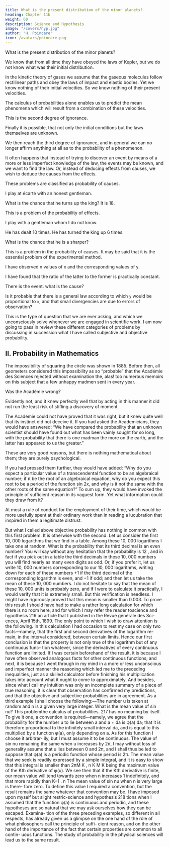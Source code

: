 ```yaml
---
title: What is the present distribution of the minor planets?
heading: Chapter 11b
weight: 60
description: Science and Hypothesis
image: "/covers/hyp.jpg"
author: "H. Poincare"
icon: /avatars/poincare.png
---
```




What is the present distribution of the minor planets? 

We know that from all time they have obeyed the laws of Kepler, but we do not know what was their
initial distribution. 

In the kinetic theory of gases we assume that the gaseous molecules follow rectilinear paths and obey the laws of impact and elastic bodies. Yet we know nothing of their initial velocities. So we know nothing of their present velocities. 

The calculus of probabilities alone enables us to predict the mean phenomena which will result from a combination of these velocities. 

This is the second degree of ignorance. 

Finally it is possible, that not only the initial conditions but the laws themselves are unknown. 

We then reach the third degree of ignorance, and in general we can no longer affirm anything at all as to the probability of a phenomenon. 

It often happens that instead of trying to discover an event by means of a more or less imperfect knowledge of the law, the events may be known, and we want to find the law. Or, instead of deducing effects from causes, we wish to deduce the causes from the effects. 

These problems are classified as probability of causes.

<!-- , and are the most interesting of all from their scientific applica-
tions. --> 

I play at écarté with an honest gentleman. 

What is the chance that he turns up the king? It is 18. 

This is a problem of the probability of effects. 

I play with a gentleman whom I do not know.

He has dealt 10 times. He has turned the king up 6 times. 

What is the chance that he is a sharper? 

This is a problem in the probability of causes. It may be said that it is the essential problem of the experimental method. 

I have observed n values of x and the corresponding values of y. 

I have found that the ratio of the latter to the former is practically constant. 

There is the event. what is the cause? 

Is it probable that there is a general law according to which `y` would be proportional to `x`, and that small divergencies are due to errors of observation? 

This is the type of question that we are ever asking, and which we unconsciously solve whenever we are engaged in scientific
work. I am now going to pass in review these different categories of problems by discussing in succession what I
have called subjective and objective probability.

## II. Probability in Mathematics

The impossibility of squaring the circle was shown in 1885. Before then, all geometers considered this impossibility as so “probable” that the Académie des Sciences rejected without examination the, alas! too numerous memoirs on this subject that a few unhappy madmen sent in every year.

Was the Académie wrong? 

Evidently not, and it knew perfectly well that by acting in this manner it did not run the least risk of stifling a discovery of moment.

The Académie could not have proved that it was right, but it knew quite well that its instinct did not deceive
it. If you had asked the Academicians, they would have answered: “We have compared the probability that an
unknown scientist should have found out what has been vainly sought for so long, with the probability that there
is one madman the more on the earth, and the latter
has appeared to us the greater.” 

These are very good reasons, but there is nothing mathematical about them; they are purely psychological. 

If you had pressed them further, they would have added: “Why do you expect a particular value of a transcendental function to be an algebraical number; if π be the root of an algebraical equation, why do you expect this root to be a period
of the function sin 2x, and why is it not the same with the other roots of the same equation?” To sum up, they
would have invoked the principle of sufficient reason in its vaguest form. Yet what information could they draw
from it? 

At most a rule of conduct for the employment of their time, which would be more usefully spent at their ordinary work than in reading a lucubration that inspired in them a legitimate distrust. 

But what I called above objective probability has nothing in common with
this first problem. It is otherwise with the second. Let
us consider the first 10, 000 logarithms that we find in
a table. Among these 10, 000 logarithms I take one at
random. What is the probability that its third decimal
is an even number? You will say without any hesitation
that the probability is 12 , and in fact if you pick out in
a table the third decimals in these 10, 000 numbers you
will find nearly as many even digits as odd. Or, if you
prefer it, let us write 10, 000 numbers corresponding to
our 10, 000 logarithms, writing down for each of these
numbers +1 if the third decimal of the corresponding
logarithm is even, and −1 if odd; and then let us take
the mean of these 10, 000 numbers. I do not hesitate
to say that the mean of these 10, 000 units is probably
zero, and if I were to calculate it practically, I would
verify that it is extremely small. But this verification is
needless. I might have rigorously proved that this mean
is smaller than 0.003. To prove this result I should have
had to make a rather long calculation for which there is
no room here, and for which I may refer the reader toscience and hypothesis
216
an article that I published in the Revue générale des Sci-
ences, April 15th, 1899. The only point to which I wish
to draw attention is the following. In this calculation I
had occasion to rest my case on only two facts—namely,
that the first and second derivatives of the logarithm re-
main, in the interval considered, between certain limits.
Hence our first conclusion is that the property is not
only true of the logarithm but of any continuous func-
tion whatever, since the derivatives of every continuous
function are limited. If I was certain beforehand of the
result, it is because I have often observed analogous facts
for other continuous functions; and next, it is because I
went through in my mind in a more or less unconscious
and imperfect manner the reasoning which led me to
the preceding inequalities, just as a skilled calculator
before finishing his multiplication takes into account
what it ought to come to approximately. And besides,
since what I call my intuition was only an incomplete
summary of a piece of true reasoning, it is clear that
observation has confirmed my predictions, and that the
objective and subjective probabilities are in agreement.
As a third example I shall choose the following:—The
number u is taken at random and n is a given very large
integer. What is the mean value of sin nu? This problemthe calculus of probabilities.
217
has no meaning by itself. To give it one, a convention is
required—namely, we agree that the probability for the
number u to lie between a and a + da is φ(a) da; that it is
therefore proportional to the infinitely small interval da,
and is equal to this multiplied by a function φ(a), only
depending on a. As for this function I choose it arbitrar-
ily, but I must assume it to be continuous. The value
of sin nu remaining the same when u increases by 2π, I
may without loss of generality assume that u lies between
0 and 2π, and I shall thus be led to suppose that φ(a) is
a periodic function whose period is 2π. The mean value
that we seek is readily expressed by a simple integral,
and it is easy to show that this integral is smaller than
2πM K
,
n K
M K being the maximum value of the Kth derivative
of φ(u). We see then that if the Kth derivative is finite,
our mean value will tend towards zero when n increases
1
indefinitely, and that more rapidly than K+1 .
n
The mean value of sin nu when n is very large is there-
fore zero. To define this value I required a convention,
but the result remains the same whatever that convention
may be. I have imposed upon myself but slight restric-science and hypothesis
218
tions when I assumed that the function φ(a) is continuous
and periodic, and these hypotheses are so natural that we
may ask ourselves how they can be escaped. Examina-
tion of the three preceding examples, so different in all
respects, has already given us a glimpse on the one hand
of the rôle of what philosophers call the principle of suffi-
cient reason, and on the other hand of the importance of
the fact that certain properties are common to all contin-
uous functions. The study of probability in the physical
sciences will lead us to the same result.


